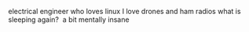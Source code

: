 electrical engineer who loves linux
I love drones and ham radios
what is sleeping again? 󠁛󠀣󠁤󠀴󠁣󠀸󠁣󠀸󠀬󠀣󠀲󠁡󠀲󠀰󠀲󠀲󠁝
a bit mentally insane
